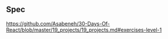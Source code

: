 ## Spec
https://github.com/Asabeneh/30-Days-Of-React/blob/master/19_projects/19_projects.md#exercises-level-1
